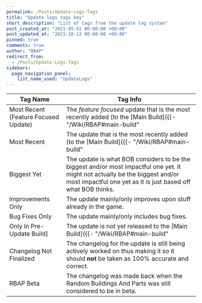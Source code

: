 ```yaml
---
permalink: /Posts/Update-Logs-Tags
title: "Update logs tags key"
short_description: "List of tags from the update log system"
post_created_at: "2021-05-01 00:00:00 +00:00"
post_updated_at: "2021-10-12 00:00:00 +00:00"
pinned: true
comments: true
author: "RBAP"
redirect_from:
  - /Posts/Update-Logs-Tags
sidebars:
  page_navigation_panel:
    list_name_used: "UpdateLogs"
---
```


| Tag Name | Tag Info |
|-|-|
| Most Recent (Feature Focused Update)	| The *feature focused* update that is the most recently added (to the [Main Build]({{- "/Wiki/RBAP#main-build" | relative_url -}})) (and must also not contain only minor changes). The update that is tagged as this is likely an update that you can at least find a few ways that it is visibly different then update that came before it. This tag is not used on an update when the update already qualifies for the `Most Recent` tag. |
| Most Recent							| The update that is the most recently added (to the [Main Build]({{- "/Wiki/RBAP#main-build" | relative_url -}})). |
| Biggest Yet							| The update is what BOB considers to be the biggest and/or most impactful one yet. It might not actually be the biggest and/or most impactful one yet as it is just based off what BOB thinks. |
| Improvements Only						| The update mainly/only improves upon stuff already in the game. |
| Bug Fixes Only						| The update mainly/only includes bug fixes. |
| Only In Pre-Update Build]				| The update is not yet released to the [Main Build]({{- "/Wiki/RBAP#main-build" | relative_url -}}) but is released to the [Pre-Update Build]({{- "/Wiki/RBAP#pre-update-build" | relative_url -}}). |
| Changelog Not Finalized				| The changelog for the update is still being actively worked on thus making it so it should **not** be taken as 100% accurate and correct. |
| RBAP Beta								| The changelog was made back when the Random Buildings And Parts was still considered to be in beta. |
